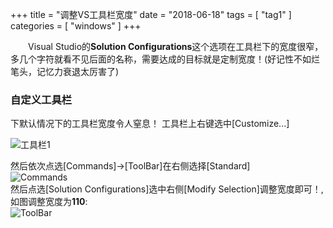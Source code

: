 +++
title = "调整VS工具栏宽度"
date = "2018-06-18"
tags = [ "tag1" ]
categories = [ "windows" ]
+++

　　Visual Studio的**Solution Configurations**这个选项在工具栏下的宽度很窄，多几个字符就看不见后面的名称，需要达成的目标就是定制宽度！(好记性不如烂笔头，记忆力衰退太厉害了)
<!--more-->
### 自定义工具栏

下默认情况下的工具栏宽度令人窒息！
工具栏上右键选中[Customize...]      

![工具栏1](../pictures/QQ20180618150014.png '点我显示')

然后依次点选[Commands]->[ToolBar]在右侧选择[Standard]  
![Commands](../pictures/QQ20180618150310.png '点我显示')  
然后点选[Solution Configurations]选中右侧[Modify Selection]调整宽度即可！,如图调整宽度为**110**:  
![ToolBar](../pictures/QQ20180618150709.png '点我显示')


